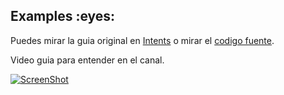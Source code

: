 <h2 id="examples">Examples :eyes:</h2>

Puedes mirar la guia original en [Intents](https://developer.android.com/guide/components/intents-filters?hl=es-419) o mirar el [codigo fuente](https://github.com/Enrique213-VP/Int_putExKT/blob/master/app/src/main/java/mytime/android/linkedin/benito/MainActivity.kt).

Video guia para entender en el canal.


[![ScreenShot](https://yt3.ggpht.com/yti/APfAmoGysBPvBxMHnMT6B_HpImZStDqDtfXAY4QyxnmCfw=s108-c-k-c0x00ffffff-no-rj)](https://www.youtube.com/playlist?list=PLZRmG-2i2tgFVgcZkp8gP2uG8JnPPsOUr)

<br/>
